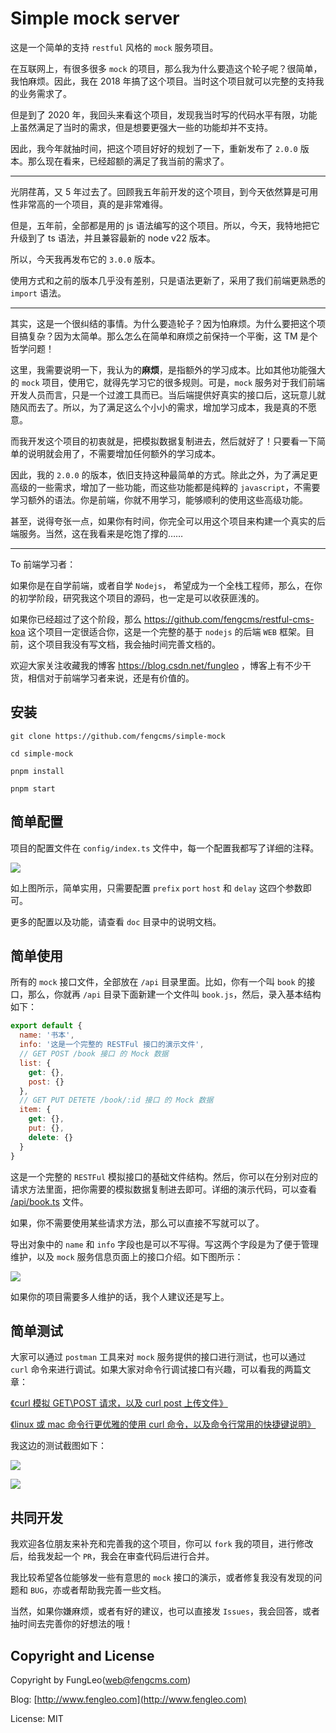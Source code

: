 # Simple mock server

这是一个简单的支持 `restful` 风格的 `mock` 服务项目。

在互联网上，有很多很多 `mock` 的项目，那么我为什么要造这个轮子呢？很简单，我怕麻烦。因此，我在 2018 年搞了这个项目。当时这个项目就可以完整的支持我的业务需求了。

但是到了 2020 年，我回头来看这个项目，发现我当时写的代码水平有限，功能上虽然满足了当时的需求，但是想要更强大一些的功能却并不支持。

因此，我今年就抽时间，把这个项目好好的规划了一下，重新发布了 `2.0.0` 版本。那么现在看来，已经超额的满足了我当前的需求了。

-----

光阴荏苒，又 5 年过去了。回顾我五年前开发的这个项目，到今天依然算是可用性非常高的一个项目，真的是非常难得。

但是，五年前，全部都是用的 js 语法编写的这个项目。所以，今天，我特地把它升级到了 ts 语法，并且兼容最新的 node v22 版本。

所以，今天我再发布它的 `3.0.0` 版本。

使用方式和之前的版本几乎没有差别，只是语法更新了，采用了我们前端更熟悉的 `import` 语法。

-----

其实，这是一个很纠结的事情。为什么要造轮子？因为怕麻烦。为什么要把这个项目搞复杂？因为太简单。那么怎么在简单和麻烦之前保持一个平衡，这 TM 是个哲学问题！

这里，我需要说明一下，我认为的**麻烦**，是指额外的学习成本。比如其他功能强大的 `mock` 项目，使用它，就得先学习它的很多规则。可是，`mock` 服务对于我们前端开发人员而言，只是一个过渡工具而已。当后端提供好真实的接口后，这玩意儿就随风而去了。所以，为了满足这么个小小的需求，增加学习成本，我是真的不愿意。

而我开发这个项目的初衷就是，把模拟数据复制进去，然后就好了！只要看一下简单的说明就会用了，不需要增加任何额外的学习成本。

因此，我的 `2.0.0` 的版本，依旧支持这种最简单的方式。除此之外，为了满足更高级的一些需求，增加了一些功能，而这些功能都是纯粹的 `javascript`，不需要学习额外的语法。你是前端，你就不用学习，能够顺利的使用这些高级功能。

甚至，说得夸张一点，如果你有时间，你完全可以用这个项目来构建一个真实的后端服务。当然，这在我看来是吃饱了撑的……

-----

To 前端学习者：

如果你是在自学前端，或者自学 `Nodejs`， 希望成为一个全栈工程师，那么，在你的初学阶段，研究我这个项目的源码，也一定是可以收获匪浅的。

如果你已经超过了这个阶段，那么 https://github.com/fengcms/restful-cms-koa 这个项目一定很适合你，这是一个完整的基于 `nodejs` 的后端 `WEB` 框架。目前，这个项目我没有写文档，我会抽时间完善文档的。

欢迎大家关注收藏我的博客 https://blog.csdn.net/fungleo ，博客上有不少干货，相信对于前端学习者来说，还是有价值的。

## 安装

```#
git clone https://github.com/fengcms/simple-mock

cd simple-mock

pnpm install

pnpm start
```

## 简单配置

项目的配置文件在 `config/index.ts` 文件中，每一个配置我都写了详细的注释。

![](https://gitee.com/fungleo/my-article-image/raw/master/image/8c/8bc8c38cbbaecded2058bbe87528b2.jpg)

如上图所示，简单实用，只需要配置 `prefix` `port` `host` 和 `delay` 这四个参数即可。

更多的配置以及功能，请查看 `doc` 目录中的说明文档。

## 简单使用

所有的 `mock` 接口文件，全部放在 `/api` 目录里面。比如，你有一个叫 `book` 的接口，那么，你就再 `/api` 目录下面新建一个文件叫 `book.js`，然后，录入基本结构如下：

```js
export default {
  name: '书本',
  info: '这是一个完整的 RESTFul 接口的演示文件',
  // GET POST /book 接口 的 Mock 数据
  list: {
    get: {},
    post: {}
  },
  // GET PUT DETETE /book/:id 接口 的 Mock 数据
  item: {
    get: {},
    put: {},
    delete: {}
  }
}
```

这是一个完整的 `RESTFul` 模拟接口的基础文件结构。然后，你可以在分别对应的请求方法里面，把你需要的模拟数据复制进去即可。详细的演示代码，可以查看 [/api/book.ts](https://github.com/fengcms/simple-mock/blob/master/api/book.ts) 文件。

如果，你不需要使用某些请求方法，那么可以直接不写就可以了。

导出对象中的 `name` 和 `info` 字段也是可以不写得。写这两个字段是为了便于管理维护，以及 `mock` 服务信息页面上的接口介绍。如下图所示：

![](https://gitee.com/fungleo/my-article-image/raw/master/image/62/307c122634a701d28d1d15821ce795.jpg)

如果你的项目需要多人维护的话，我个人建议还是写上。

## 简单测试

大家可以通过 `postman` 工具来对 `mock` 服务提供的接口进行测试，也可以通过 `curl` 命令来进行调试。如果大家对命令行调试接口有兴趣，可以看我的两篇文章：

[《curl 模拟 GET\POST 请求，以及 curl post 上传文件》](https://blog.csdn.net/FungLeo/article/details/80703365)

[《linux 或 mac 命令行更优雅的使用 curl 命令，以及命令行常用的快捷键说明》](https://blog.csdn.net/FungLeo/article/details/105794798)


我这边的测试截图如下：

![](https://gitee.com/fungleo/my-article-image/raw/master/image/dd/f07efda81b88604dc25566f0703dd7.jpg)

![](https://gitee.com/fungleo/my-article-image/raw/master/image/a9/a06c8ae22bfa63c20a2c1db0813db2.jpg)

## 共同开发

我欢迎各位朋友来补充和完善我的这个项目，你可以 `fork` 我的项目，进行修改后，给我发起一个 `PR`，我会在审查代码后进行合并。

我比较希望各位能够发一些有意思的 `mock` 接口的演示，或者修复我没有发现的问题和 `BUG`，亦或者帮助我完善一些文档。

当然，如果你嫌麻烦，或者有好的建议，也可以直接发 `Issues`，我会回答，或者抽时间去完善你的好想法的哦！

## Copyright and License

Copyright by FungLeo(web@fengcms.com)

Blog: [http://www.fengleo.com](http://www.fengleo.com)

License: MIT
